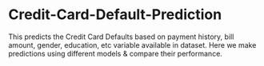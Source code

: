 # Credit-Card-Default-Prediction
This predicts the Credit Card Defaults based on payment history, bill amount, gender, education, etc variable available in dataset. Here we make predictions using different models &amp; compare their performance.
